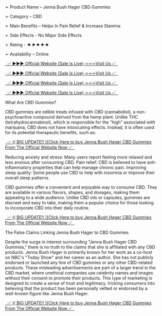 
➢ Product Name – Jenna Bush Hager CBD Gummies

➢ Category – CBD

➢ Main Benefits – Helps In Pain Relief & Increase Stamina

➢ Side Effects - No Major Side Effects

➢ Rating - ★★★★★

➢ Availability – Online

<a href="https://cbdnewz24x7.com/Get-JennaBushHagerCBDGummies">&nbsp; ✅ ►►► Official Website (Sale Is Live) ➾➾➾Visit Us ✅ &nbsp;</a>

<a href="https://cbdnewz24x7.com/Get-JennaBushHagerCBDGummies">&nbsp; ✅ ►►► Official Website (Sale Is Live) ➾➾➾Visit Us ✅ &nbsp;</a>

<a href="https://cbdnewz24x7.com/Get-JennaBushHagerCBDGummies">&nbsp; ✅ ►►► Official Website (Sale Is Live) ➾➾➾Visit Us ✅ &nbsp;</a>


<a href="https://cbdnewz24x7.com/Get-JennaBushHagerCBDGummies">&nbsp; ✅ ►►► Official Website (Sale Is Live) ➾➾➾Visit Us ✅ &nbsp;</a>

What Are CBD Gummies?

CBD gummies are edible treats infused with CBD (cannabidiol), a non-psychoactive compound derived from the hemp plant. Unlike THC (tetrahydrocannabinol), which is responsible for the "high" associated with marijuana, CBD does not have intoxicating effects. Instead, it is often used for its potential therapeutic benefits, such as:

<a href="https://cbdnewz24x7.com/Get-JennaBushHagerCBDGummies">&nbsp; ✅ (( BIG UPDATE!! ))Click Here to buy Jenna Bush Hager CBD Gummies From The Official Website Now ✅ &nbsp;</a>


Reducing anxiety and stress: Many users report feeling more relaxed and less anxious after consuming CBD.
Pain relief: CBD is believed to have anti-inflammatory properties that can help manage chronic pain.
Improving sleep quality: Some people use CBD to help with insomnia or improve their overall sleep patterns.

CBD gummies offer a convenient and enjoyable way to consume CBD. They are available in various flavors, shapes, and dosages, making them appealing to a wide audience. Unlike CBD oils or capsules, gummies are discreet and easy to take, making them a popular choice for those looking to incorporate CBD into their daily routine.

<a href="https://cbdnewz24x7.com/Get-JennaBushHagerCBDGummies">&nbsp; ✅ (( BIG UPDATE!! ))Click Here to buy Jenna Bush Hager CBD Gummies From The Official Website Now ✅ &nbsp;</a>

The False Claims Linking Jenna Bush Hager to CBD Gummies

Despite the surge in interest surrounding "Jenna Bush Hager CBD Gummies," there is no truth to the claims that she is affiliated with any CBD products. Jenna Bush Hager is primarily known for her work as a co-host on NBC's "Today Show" and her career as an author. She has not publicly endorsed or launched any line of CBD gummies or any other CBD-related products.
These misleading advertisements are part of a larger trend in the CBD market, where unethical companies use celebrity names and images without their consent to promote their products. This type of marketing is designed to create a sense of trust and legitimacy, tricking consumers into believing that the product has been personally vetted or endorsed by a well-known figure like Jenna Bush Hager.

<a href="https://cbdnewz24x7.com/Get-JennaBushHagerCBDGummies">&nbsp; ✅ (( BIG UPDATE!! ))Click Here to buy Jenna Bush Hager CBD Gummies From The Official Website Now ✅ &nbsp;</a>
